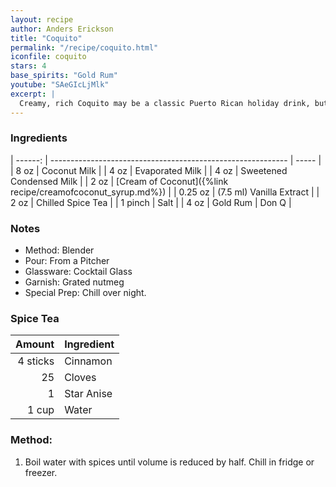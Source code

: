 ```yaml
---
layout: recipe
author: Anders Erickson
title: "Coquito"
permalink: "/recipe/coquito.html"
iconfile: coquito
stars: 4
base_spirits: "Gold Rum"
youtube: "SAeGIcLjMlk"
excerpt: |
  Creamy, rich Coquito may be a classic Puerto Rican holiday drink, but don't let the seasons limit you—this combination of rum, milk, coconut, and spices tastes great any time of year.
---
```


### Ingredients

| ------: | ----------------------------------------------------------- | ----- |
| 8 oz | Coconut Milk |
| 4 oz | Evaporated Milk |
| 4 oz | Sweetened Condensed Milk |
| 2 oz | [Cream of Coconut]({%link recipe/creamofcoconut_syrup.md%}) |
| 0.25 oz | (7.5 ml) Vanilla Extract |
| 2 oz | Chilled Spice Tea |
| 1 pinch | Salt |
| 4 oz | Gold Rum | Don Q |

### Notes

- Method: Blender
- Pour: From a Pitcher
- Glassware: Cocktail Glass
- Garnish: Grated nutmeg
- Special Prep: Chill over night.

### Spice Tea

|   Amount | Ingredient |
| -------: | ---------- |
| 4 sticks | Cinnamon   |
|       25 | Cloves     |
|        1 | Star Anise |
|    1 cup | Water      |

### Method:

1. Boil water with spices until volume is reduced by half. Chill in fridge or freezer.
